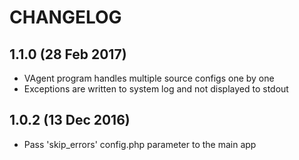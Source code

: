 # CHANGELOG
## 1.1.0 (28 Feb 2017)

- VAgent program handles multiple source configs one by one
- Exceptions are written to system log and not displayed to stdout

## 1.0.2 (13 Dec 2016)

- Pass 'skip_errors' config.php parameter to the main app
